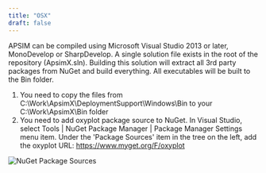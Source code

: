 ```yaml
---
title: "OSX"
draft: false
---
```


APSIM can be compiled using Microsoft Visual Studio 2013 or later, MonoDevelop or SharpDevelop. A single solution file exists in the root of the repository (ApsimX.sln). Building this solution will extract all 3rd party packages from NuGet and build everything. All executables will be built to the Bin folder.

1. You need to copy the files from C:\Work\ApsimX\DeploymentSupport\Windows\Bin to your C:\Work\ApsimX\Bin folder
2. You need to add oxyplot package source to NuGet. In Visual Studio, select Tools | NuGet Package Manager | Package Manager Settings menu item. Under the 'Package Sources' item in the tree on the left, add the oxyplot URL: https://www.myget.org/F/oxyplot

![NuGet Package Sources](/images/Development.NuGetPackageSources.png)